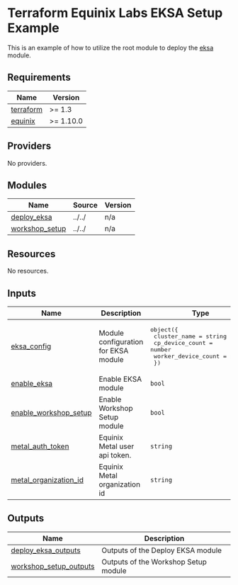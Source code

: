 # Terraform Equinix Labs EKSA Setup Example

This is an example of how to utilize the root module to deploy the [eksa](../../modules/eksa/) module.

<!-- BEGIN_TF_DOCS -->
## Requirements

| Name | Version |
|------|---------|
| <a name="requirement_terraform"></a> [terraform](#requirement\_terraform) | >= 1.3 |
| <a name="requirement_equinix"></a> [equinix](#requirement\_equinix) | >= 1.10.0 |

## Providers

No providers.

## Modules

| Name | Source | Version |
|------|--------|---------|
| <a name="module_deploy_eksa"></a> [deploy\_eksa](#module\_deploy\_eksa) | ../../ | n/a |
| <a name="module_workshop_setup"></a> [workshop\_setup](#module\_workshop\_setup) | ../../ | n/a |

## Resources

No resources.

## Inputs

| Name | Description | Type | Default | Required |
|------|-------------|------|---------|:--------:|
| <a name="input_eksa_config"></a> [eksa\_config](#input\_eksa\_config) | Module configuration for EKSA module | <pre>object({<br>    cluster_name        = string<br>    cp_device_count     = number<br>    worker_device_count = number<br>  })</pre> | <pre>{<br>  "cluster_name": "equinix-labs-cluster",<br>  "cp_device_count": 3,<br>  "worker_device_count": 3<br>}</pre> | no |
| <a name="input_enable_eksa"></a> [enable\_eksa](#input\_enable\_eksa) | Enable EKSA module | `bool` | `true` | no |
| <a name="input_enable_workshop_setup"></a> [enable\_workshop\_setup](#input\_enable\_workshop\_setup) | Enable Workshop Setup module | `bool` | `true` | no |
| <a name="input_metal_auth_token"></a> [metal\_auth\_token](#input\_metal\_auth\_token) | Equinix Metal user api token. | `string` | n/a | yes |
| <a name="input_metal_organization_id"></a> [metal\_organization\_id](#input\_metal\_organization\_id) | Equinix Metal organization id | `string` | n/a | yes |

## Outputs

| Name | Description |
|------|-------------|
| <a name="output_deploy_eksa_outputs"></a> [deploy\_eksa\_outputs](#output\_deploy\_eksa\_outputs) | Outputs of the Deploy EKSA module |
| <a name="output_workshop_setup_outputs"></a> [workshop\_setup\_outputs](#output\_workshop\_setup\_outputs) | Outputs of the Workshop Setup module |
<!-- END_TF_DOCS -->
